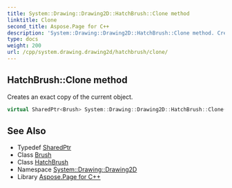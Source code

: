 ```yaml
---
title: System::Drawing::Drawing2D::HatchBrush::Clone method
linktitle: Clone
second_title: Aspose.Page for C++
description: 'System::Drawing::Drawing2D::HatchBrush::Clone method. Creates an exact copy of the current object in C++.'
type: docs
weight: 200
url: /cpp/system.drawing.drawing2d/hatchbrush/clone/
---
```

## HatchBrush::Clone method


Creates an exact copy of the current object.

```cpp
virtual SharedPtr<Brush> System::Drawing::Drawing2D::HatchBrush::Clone() override
```

## See Also

* Typedef [SharedPtr](../../../system/sharedptr/)
* Class [Brush](../../../system.drawing/brush/)
* Class [HatchBrush](../)
* Namespace [System::Drawing::Drawing2D](../../)
* Library [Aspose.Page for C++](../../../)
